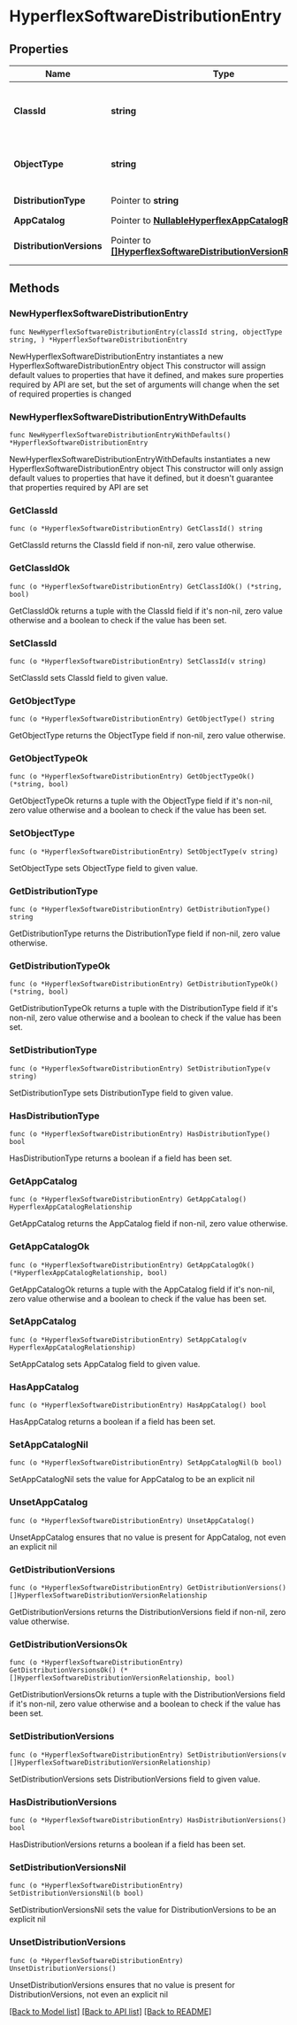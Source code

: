 # HyperflexSoftwareDistributionEntry

## Properties

Name | Type | Description | Notes
------------ | ------------- | ------------- | -------------
**ClassId** | **string** | The fully-qualified name of the instantiated, concrete type. This property is used as a discriminator to identify the type of the payload when marshaling and unmarshaling data. | [default to "hyperflex.SoftwareDistributionEntry"]
**ObjectType** | **string** | The fully-qualified name of the instantiated, concrete type. The value should be the same as the &#39;ClassId&#39; property. | [default to "hyperflex.SoftwareDistributionEntry"]
**DistributionType** | Pointer to **string** | The HyperFlex Software Distribution type. | [optional] 
**AppCatalog** | Pointer to [**NullableHyperflexAppCatalogRelationship**](HyperflexAppCatalogRelationship.md) |  | [optional] 
**DistributionVersions** | Pointer to [**[]HyperflexSoftwareDistributionVersionRelationship**](HyperflexSoftwareDistributionVersionRelationship.md) | An array of relationships to hyperflexSoftwareDistributionVersion resources. | [optional] 

## Methods

### NewHyperflexSoftwareDistributionEntry

`func NewHyperflexSoftwareDistributionEntry(classId string, objectType string, ) *HyperflexSoftwareDistributionEntry`

NewHyperflexSoftwareDistributionEntry instantiates a new HyperflexSoftwareDistributionEntry object
This constructor will assign default values to properties that have it defined,
and makes sure properties required by API are set, but the set of arguments
will change when the set of required properties is changed

### NewHyperflexSoftwareDistributionEntryWithDefaults

`func NewHyperflexSoftwareDistributionEntryWithDefaults() *HyperflexSoftwareDistributionEntry`

NewHyperflexSoftwareDistributionEntryWithDefaults instantiates a new HyperflexSoftwareDistributionEntry object
This constructor will only assign default values to properties that have it defined,
but it doesn't guarantee that properties required by API are set

### GetClassId

`func (o *HyperflexSoftwareDistributionEntry) GetClassId() string`

GetClassId returns the ClassId field if non-nil, zero value otherwise.

### GetClassIdOk

`func (o *HyperflexSoftwareDistributionEntry) GetClassIdOk() (*string, bool)`

GetClassIdOk returns a tuple with the ClassId field if it's non-nil, zero value otherwise
and a boolean to check if the value has been set.

### SetClassId

`func (o *HyperflexSoftwareDistributionEntry) SetClassId(v string)`

SetClassId sets ClassId field to given value.


### GetObjectType

`func (o *HyperflexSoftwareDistributionEntry) GetObjectType() string`

GetObjectType returns the ObjectType field if non-nil, zero value otherwise.

### GetObjectTypeOk

`func (o *HyperflexSoftwareDistributionEntry) GetObjectTypeOk() (*string, bool)`

GetObjectTypeOk returns a tuple with the ObjectType field if it's non-nil, zero value otherwise
and a boolean to check if the value has been set.

### SetObjectType

`func (o *HyperflexSoftwareDistributionEntry) SetObjectType(v string)`

SetObjectType sets ObjectType field to given value.


### GetDistributionType

`func (o *HyperflexSoftwareDistributionEntry) GetDistributionType() string`

GetDistributionType returns the DistributionType field if non-nil, zero value otherwise.

### GetDistributionTypeOk

`func (o *HyperflexSoftwareDistributionEntry) GetDistributionTypeOk() (*string, bool)`

GetDistributionTypeOk returns a tuple with the DistributionType field if it's non-nil, zero value otherwise
and a boolean to check if the value has been set.

### SetDistributionType

`func (o *HyperflexSoftwareDistributionEntry) SetDistributionType(v string)`

SetDistributionType sets DistributionType field to given value.

### HasDistributionType

`func (o *HyperflexSoftwareDistributionEntry) HasDistributionType() bool`

HasDistributionType returns a boolean if a field has been set.

### GetAppCatalog

`func (o *HyperflexSoftwareDistributionEntry) GetAppCatalog() HyperflexAppCatalogRelationship`

GetAppCatalog returns the AppCatalog field if non-nil, zero value otherwise.

### GetAppCatalogOk

`func (o *HyperflexSoftwareDistributionEntry) GetAppCatalogOk() (*HyperflexAppCatalogRelationship, bool)`

GetAppCatalogOk returns a tuple with the AppCatalog field if it's non-nil, zero value otherwise
and a boolean to check if the value has been set.

### SetAppCatalog

`func (o *HyperflexSoftwareDistributionEntry) SetAppCatalog(v HyperflexAppCatalogRelationship)`

SetAppCatalog sets AppCatalog field to given value.

### HasAppCatalog

`func (o *HyperflexSoftwareDistributionEntry) HasAppCatalog() bool`

HasAppCatalog returns a boolean if a field has been set.

### SetAppCatalogNil

`func (o *HyperflexSoftwareDistributionEntry) SetAppCatalogNil(b bool)`

 SetAppCatalogNil sets the value for AppCatalog to be an explicit nil

### UnsetAppCatalog
`func (o *HyperflexSoftwareDistributionEntry) UnsetAppCatalog()`

UnsetAppCatalog ensures that no value is present for AppCatalog, not even an explicit nil
### GetDistributionVersions

`func (o *HyperflexSoftwareDistributionEntry) GetDistributionVersions() []HyperflexSoftwareDistributionVersionRelationship`

GetDistributionVersions returns the DistributionVersions field if non-nil, zero value otherwise.

### GetDistributionVersionsOk

`func (o *HyperflexSoftwareDistributionEntry) GetDistributionVersionsOk() (*[]HyperflexSoftwareDistributionVersionRelationship, bool)`

GetDistributionVersionsOk returns a tuple with the DistributionVersions field if it's non-nil, zero value otherwise
and a boolean to check if the value has been set.

### SetDistributionVersions

`func (o *HyperflexSoftwareDistributionEntry) SetDistributionVersions(v []HyperflexSoftwareDistributionVersionRelationship)`

SetDistributionVersions sets DistributionVersions field to given value.

### HasDistributionVersions

`func (o *HyperflexSoftwareDistributionEntry) HasDistributionVersions() bool`

HasDistributionVersions returns a boolean if a field has been set.

### SetDistributionVersionsNil

`func (o *HyperflexSoftwareDistributionEntry) SetDistributionVersionsNil(b bool)`

 SetDistributionVersionsNil sets the value for DistributionVersions to be an explicit nil

### UnsetDistributionVersions
`func (o *HyperflexSoftwareDistributionEntry) UnsetDistributionVersions()`

UnsetDistributionVersions ensures that no value is present for DistributionVersions, not even an explicit nil

[[Back to Model list]](../README.md#documentation-for-models) [[Back to API list]](../README.md#documentation-for-api-endpoints) [[Back to README]](../README.md)


